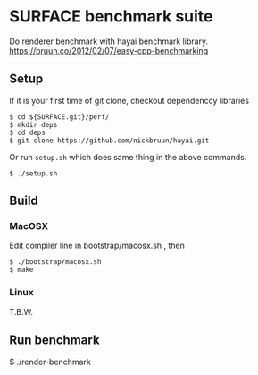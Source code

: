 # SURFACE benchmark suite

Do renderer benchmark with hayai benchmark library. https://bruun.co/2012/02/07/easy-cpp-benchmarking

## Setup

If it is your first time of git clone, checkout dependenccy libraries

    $ cd ${SURFACE.git}/perf/
    $ mkdir deps
    $ cd deps
    $ git clone https://github.com/nickbruun/hayai.git

Or run `setup.sh` which does same thing in the above commands.

    $ ./setup.sh

## Build

### MacOSX

Edit compiler line in bootstrap/macosx.sh , then

    $ ./bootstrap/macosx.sh
    $ make

### Linux

T.B.W.

## Run benchmark

$ ./render-benchmark
